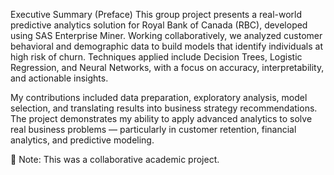 Executive Summary (Preface)
This group project presents a real-world predictive analytics solution for Royal Bank of Canada (RBC), developed using SAS Enterprise Miner. Working collaboratively, we analyzed customer behavioral and demographic data to build models that identify individuals at high risk of churn. Techniques applied include Decision Trees, Logistic Regression, and Neural Networks, with a focus on accuracy, interpretability, and actionable insights.

My contributions included data preparation, exploratory analysis, model selection, and translating results into business strategy recommendations. The project demonstrates my ability to apply advanced analytics to solve real business problems — particularly in customer retention, financial analytics, and predictive modeling.

📄 Note: This was a collaborative academic project.
